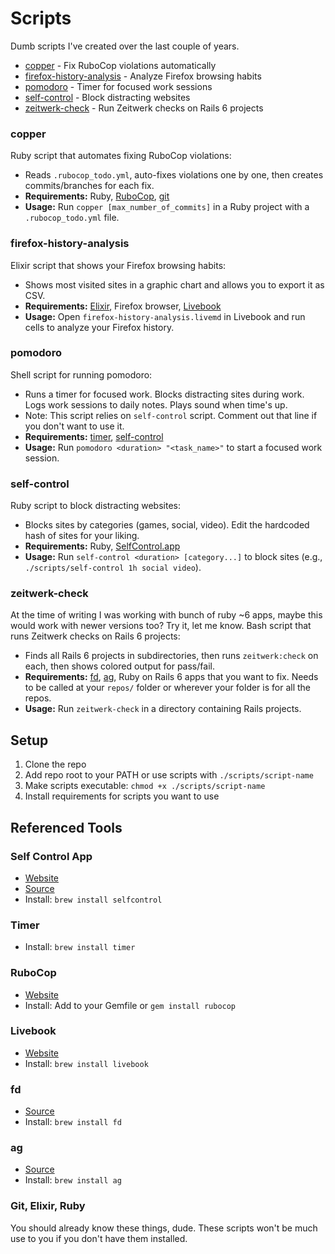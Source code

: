 # Scripts

Dumb scripts I've created over the last couple of years.

- [copper](#copper) - Fix RuboCop violations automatically
- [firefox-history-analysis](#firefox-history-analysis) - Analyze Firefox browsing habits
- [pomodoro](#pomodoro) - Timer for focused work sessions
- [self-control](#self-control) - Block distracting websites
- [zeitwerk-check](#zeitwerk-check) - Run Zeitwerk checks on Rails 6 projects

### copper

Ruby script that automates fixing RuboCop violations:

- Reads `.rubocop_todo.yml`, auto-fixes violations one by one, then creates commits/branches for each fix.
- **Requirements:** Ruby, [RuboCop](#rubocop), [git](#git-elixir-ruby)
- **Usage:** Run `copper [max_number_of_commits]` in a Ruby project with a `.rubocop_todo.yml` file.

### firefox-history-analysis

Elixir script that shows your Firefox browsing habits:

- Shows most visited sites in a graphic chart and allows you to export it as CSV.
- **Requirements:** [Elixir](#git-elixir-ruby), Firefox browser, [Livebook](#livebook)
- **Usage:** Open `firefox-history-analysis.livemd` in Livebook and run cells to analyze your Firefox history.

### pomodoro

Shell script for running pomodoro:

- Runs a timer for focused work. Blocks distracting sites during work. Logs work sessions to daily notes. Plays sound when time's up.
- Note: This script relies on `self-control` script. Comment out that line if you don't want to use it.
- **Requirements:** [timer](#timer), [self-control](#self-control)
- **Usage:** Run `pomodoro <duration> "<task_name>"` to start a focused work session.

### self-control

Ruby script to block distracting websites:

- Blocks sites by categories (games, social, video). Edit the hardcoded hash of sites for your liking.
- **Requirements:** Ruby, [SelfControl.app](#self-control-app)
- **Usage:** Run `self-control <duration> [category...]` to block sites (e.g., `./scripts/self-control 1h social video`).

### zeitwerk-check

At the time of writing I was working with bunch of ruby ~6 apps, maybe this would work with newer versions too? Try it,
let me know. Bash script that runs Zeitwerk checks on Rails 6 projects:

- Finds all Rails 6 projects in subdirectories, then runs `zeitwerk:check` on each, then shows colored output for pass/fail.
- **Requirements:** [fd](#fd), [ag](#ag), Ruby on Rails 6 apps that you want to fix. Needs to be called at your `repos/` folder or wherever your folder is for all the repos.
- **Usage:** Run `zeitwerk-check` in a directory containing Rails projects.

## Setup

1. Clone the repo
2. Add repo root to your PATH or use scripts with `./scripts/script-name`
3. Make scripts executable: `chmod +x ./scripts/script-name`
4. Install requirements for scripts you want to use

## Referenced Tools

### Self Control App

- [Website](https://selfcontrolapp.com/)
- [Source](https://github.com/SelfControlApp/selfcontrol)
- Install: `brew install selfcontrol`

### Timer

- Install: `brew install timer`

### RuboCop

- [Website](https://rubocop.org/)
- Install: Add to your Gemfile or `gem install rubocop`

### Livebook

- [Website](https://livebook.dev/)
- Install: `brew install livebook`

### fd

- [Source](https://github.com/sharkdp/fd)
- Install: `brew install fd`

### ag

- [Source](https://github.com/ggreer/the_silver_searcher)
- Install: `brew install ag`

### Git, Elixir, Ruby

You should already know these things, dude. These scripts won't be much use to you if you don't have them installed.
